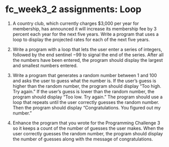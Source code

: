 # fc_week3_2 assignments: Loop

1. A country club, which currently charges $3,000 per year for membership, has announced it will increase its membership fee by 3 percent each year for the next five years. Write a program that uses a loop to display the projected rates for each of the next five years.


2.  Write a program with a loop that lets the user enter a series of integers, followed by the end sentinel −99 to signal the end of the series. After all the numbers have been entered, the program should display the largest and smallest numbers entered.

3. Write a program that generates a random number between 1 and 100 and asks the user to guess what the number is. If the user’s guess is higher than the random number, the program should display “Too high. Try again.” If the user’s guess is lower than the random number, the program should display “Too low. Try again.” The program should use a loop that repeats until the user correctly guesses the random number. Then the program should display “Congratulations. You figured out my number.”

4. Enhance the program that you wrote for the Programming Challenge 3 so it keeps a count of the number of guesses the user makes. When the user correctly guesses the random number, the program should display the number of guesses along with the message of congratulations.

